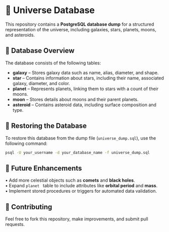 # 🌌 Universe Database

This repository contains a **PostgreSQL database dump** for a structured representation of the universe, including galaxies, stars, planets, moons, and asteroids.

## 📂 Database Overview

The database consists of the following tables:

- **galaxy** – Stores galaxy data such as name, alias, diameter, and shape.
- **star** – Contains information about stars, including their name, associated galaxy, diameter, and color.
- **planet** – Represents planets, linking them to stars with a count of their moons.
- **moon** – Stores details about moons and their parent planets.
- **asteroid** – Contains asteroid data, including surface composition and type.

## 🔄 Restoring the Database

To restore this database from the dump file (`universe_dump.sql`), use the following command:

```sh
psql -U your_username -d your_database_name -f universe_dump.sql
```

## 📌 Future Enhancements  
• Add more celestial objects such as **comets** and **black holes**.  
• Expand ```planet ``` table to include attributes like **orbital period** and **mass**.  
• Implement stored procedures or triggers for automated data validation.  

## 🤝 Contributing
Feel free to fork this repository, make improvements, and submit pull requests.  